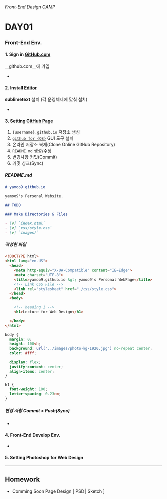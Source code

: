 ###### Front-End Design CAMP

# DAY01

### Front-End Env.

#### 1. Sign in [GitHub.com](http://github.com/)

__github.com__에 가입

-

#### 2. Install [Editor](http://sublimetext.com/3)

__sublimetext__ 설치 (각 운영체제에 맞춰 설치)

-

#### 3. Setting [GitHub Page](https://pages.github.com/)

1. `{username}.github.io` 저장소 생성
1. [`github for {OS}`](https://desktop.github.com/) GUI 도구 설치
1. 온라인 저장소 복제(Clone Online GitHub Repository)
1. `README.md` 생성/수정
1. 변경사항 커밋(Commit)
1. 커밋 싱크(Sync)

##### README.md

```md
# yamoo9.github.io

yamoo9's Personal Website.

## TODO

### Make Directories & Files

- [v] `index.html`
- [v] `css/style.css`
- [v] `images/`
```

##### 작성한 파일

```html
<!DOCTYPE html>
<html lang="en-US">
  <head>
    <meta http-equiv="X-UA-Compatible" content="IE=Edge">
    <meta charset="UTF-8">
    <title>yamoo9.github.io &gt; yamoo9's Personal WebPage</title>
    <!-- Link CSS File -->
    <link rel="stylesheet" href="./css/style.css">
  </head>
  <body>

    <!-- heading 1 -->
    <h1>Lecture for Web Design</h1>

  </body>
</html>
```

```css
body {
  margin: 0;
  height: 100vh;
  background: url("../images/photo-bg-1920.jpg") no-repeat center;
  color: #fff;

  display: flex;
  justify-content: center;
  align-items: center;
}

h1 {
  font-weight: 100;
  letter-spacing: 0.23em;
}
```

##### 변경 사항 Commit > Push(Sync)

-

#### 4. Front-End Develop Env.

-

#### 5. Setting Photoshop for Web Design

---

## Homework

- Comming Soon Page Design [ PSD | Sketch ]
